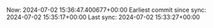 Now: 2024-07-02 15:36:47.400677+00:00 Earliest commit since sync: 2024-07-02 15:35:17+00:00 Last sync: 2024-07-02 15:33:27+00:00
